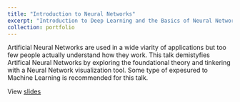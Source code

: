 ```yaml
---
title: "Introduction to Neural Networks"
excerpt: "Introduction to Deep Learning and the Basics of Neural Networks<br/><img src='/images/intro_neural_thumb.png'>"
collection: portfolio
---
```


Artificial Neural Networks are used in a wide viarity of applications but too few people actually understand how they work. This talk demistyfies Artifical Neural Networks by exploring the foundational theory and tinkering with a Neural Network visualization tool. Some type of expesured to Machine Learning is recommended for this talk.

View <a href="https://docs.google.com/presentation/d/1AdnIEAawLqiDRZSNRyrPYbwTTZDJbwTV9JXi8HRveiM/edit?usp=sharing" target="_blank">slides</a>